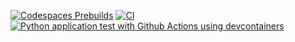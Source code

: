 [![Codespaces Prebuilds](https://github.com/nogibjj/GitHub-Template/actions/workflows/codespaces/create_codespaces_prebuilds/badge.svg)](https://github.com/nogibjj/GitHub-Template/actions/workflows/codespaces/create_codespaces_prebuilds)
[![CI](https://github.com/nogibjj/GitHub-Template/actions/workflows/cicd.yml/badge.svg)](https://github.com/nogibjj/GitHub-Template/actions/workflows/cicd.yml)
[![Python application test with Github Actions using devcontainers](https://github.com/nogibjj/GitHub-Template/actions/workflows/devcontainer-ci.yml/badge.svg)](https://github.com/nogibjj/GitHub-Template/actions/workflows/devcontainer-ci.yml)
